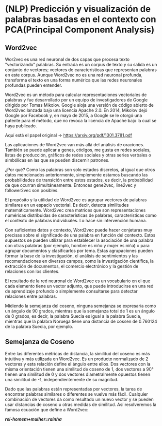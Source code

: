 # (NLP) Predicción y visualización de palabras basadas en el contexto con PCA(Principal Component Analysis)

## Word2vec
Wor2vec es una red neuronal de dos capas que procesa texto "vectorizando" palabras. Su entrada es un corpus de texto y su salida es un conjunto de vectores; vectores de características que representan palabras en este corpus. Aunque Word2vec no es una red neuronal profunda, transforma el texto en una forma numérica que las redes neuronales profundas pueden entender.

Word2vec es un método para calcular representaciones vectoriales de palabras y fue desarrollado por un equipo de investigadores de Google dirigido por Tomas Mikolov. Google aloja una versión de código abierto de Word2vec lanzada bajo una licencia Apache 2.0. En 2014, Mikolov dejó Google por Facebook y, en mayo de 2015, a Google se le otorgó una patente para el método, que no revoca la licencia de Apache bajo la cual se haya publicado.

Aquí está el papel original -> https://arxiv.org/pdf/1301.3781.pdf

Las aplicaciones de Word2vec van más allá del análisis de oraciones. También se puede aplicar a genes, códigos, me gusta en redes sociales, listas de producción, gráficos de redes sociales y otras series verbales o simbólicas en las que se pueden discernir patrones.

¿Por qué? Como las palabras son solo estados discretos, al igual que otros datos mencionados anteriormente, simplemente estamos buscando las probabilidades de transición entre estos estados, es decir, la probabilidad de que ocurran simultáneamente. Entonces gene2vec, line2vec y follower2vec son posibles.

El propósito y la utilidad de Word2vec es agrupar vectores de palabras similares en un espacio vectorial. Es decir, detecta similitudes matemáticamente. Word2vec crea matrices que son representaciones numéricas distribuidas de características de palabras, características como el contexto de palabras individuales. Lo hace sin intervención humana.


Con suficientes datos y contexto, Word2vec puede hacer conjeturas muy precisas sobre el significado de una palabra en función del contexto. Estos supuestos se pueden utilizar para establecer la asociación de una palabra con otras palabras (por ejemplo, hombre es niño y mujer es niña) o para agrupar documentos y clasificarlos por tema. Estas agrupaciones pueden formar la base de la investigación, el análisis de sentimientos y las recomendaciones en diversos campos, como la investigación científica, la extracción de documentos, el comercio electrónico y la gestión de relaciones con los clientes.

El resultado de la red neuronal de Word2vec es un vocabulario en el que cada elemento tiene un vector adjunto, que puede introducirse en una red de aprendizaje profundo o simplemente consultarse para detectar relaciones entre palabras.

Midiendo la semejanza del coseno, ninguna semejanza se expresaría como un ángulo de 90 grados, mientras que la semejanza total de 1 es un ángulo de 0 grados, es decir, la palabra Suecia es igual a la palabra Suecia, mientras que la palabra Noruega tiene una distancia de cossen de 0.760124 de la palabra Suecia, por ejemplo.

## Semejanza de Coseno
Entre las diferentes métricas de distancia, la similitud del coseno es más intuitiva y más utilizada en Word2vec. Es un producto normalizado de 2 vectores y esta relación define el ángulo entre ellos. Dos vectores con la misma orientación tienen una similitud de coseno de 1, dos vectores a 90° tienen una similitud de 0 y dos vectores diametralmente opuestos tienen una similitud de -1, independientemente de su magnitud.

Dado que las palabras están representadas por vectores, la tarea de encontrar palabras similares o diferentes se vuelve más fácil. Cualquier combinación de vectores da como resultado un nuevo vector y se pueden usar distancias de coseno u otras medidas de similitud. Así resolveremos la famosa ecuación que define a Word2vec:

***rei-homem+mulher=rainha*** 


